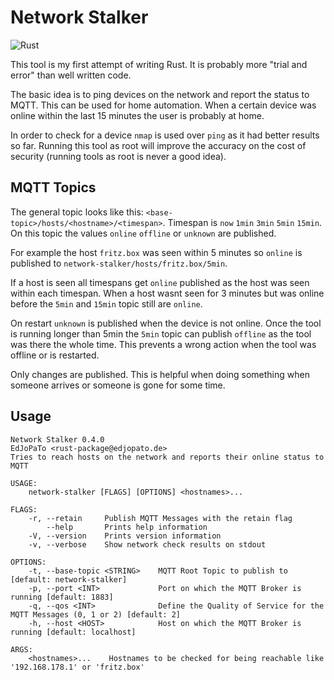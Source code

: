 # Network Stalker
![Rust](https://github.com/EdJoPaTo/network-stalker/workflows/Rust/badge.svg)

This tool is my first attempt of writing Rust.
It is probably more "trial and error" than well written code.

The basic idea is to ping devices on the network and report the status to MQTT.
This can be used for home automation.
When a certain device was online within the last 15 minutes the user is probably at home.

In order to check for a device `nmap` is used over `ping` as it had better results so far.
Running this tool as root will improve the accuracy on the cost of security (running tools as root is never a good idea).

## MQTT Topics

The general topic looks like this: `<base-topic>/hosts/<hostname>/<timespan>`.
Timespan is `now` `1min` `3min` `5min` `15min`.
On this topic the values `online` `offline` or `unknown` are published.

For example the host `fritz.box` was seen within 5 minutes so `online` is published to `network-stalker/hosts/fritz.box/5min`.

If a host is seen all timespans get `online` published as the host was seen within each timespan.
When a host wasnt seen for 3 minutes but was online before the `5min` and `15min` topic still are `online`.

On restart `unknown` is published when the device is not online.
Once the tool is running longer than 5min the `5min` topic can publish `offline` as the tool was there the whole time.
This prevents a wrong action when the tool was offline or is restarted.

Only changes are published.
This is helpful when doing something when someone arrives or someone is gone for some time.

## Usage

```plaintext
Network Stalker 0.4.0
EdJoPaTo <rust-package@edjopato.de>
Tries to reach hosts on the network and reports their online status to MQTT

USAGE:
    network-stalker [FLAGS] [OPTIONS] <hostnames>...

FLAGS:
    -r, --retain     Publish MQTT Messages with the retain flag
        --help       Prints help information
    -V, --version    Prints version information
    -v, --verbose    Show network check results on stdout

OPTIONS:
    -t, --base-topic <STRING>    MQTT Root Topic to publish to [default: network-stalker]
    -p, --port <INT>             Port on which the MQTT Broker is running [default: 1883]
    -q, --qos <INT>              Define the Quality of Service for the MQTT Messages (0, 1 or 2) [default: 2]
    -h, --host <HOST>            Host on which the MQTT Broker is running [default: localhost]

ARGS:
    <hostnames>...    Hostnames to be checked for being reachable like '192.168.178.1' or 'fritz.box'
```
